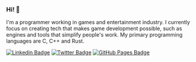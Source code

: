 ### Hi! 👋

I'm a programmer working in games and entertainment industry. I currently focus on creating tech that makes game development possible, such as engines and tools that simplify people's work. My primary programming languages are C, C++ and Rust. 

[![Linkedin Badge](https://img.shields.io/badge/-LinkedIn-blue?style=round-square&logo=Linkedin&logoColor=white&link=https://www.linkedin.com/in/kondrak/)](https://www.linkedin.com/in/kondrak/)  [![Twitter Badge](https://img.shields.io/badge/-Twitter-1ca0f1?style=round-square&labelColor=1ca0f1&logo=twitter&logoColor=white&link=https://twitter.com/k_kondrak)](https://twitter.com/k_kondrak)  [![GitHub Pages Badge](https://img.shields.io/badge/-kondrak.github.io-black?style=round-square&logo=github&logoColor=white&link=https://kondrak.github.io)](https://kondrak.github.io)

